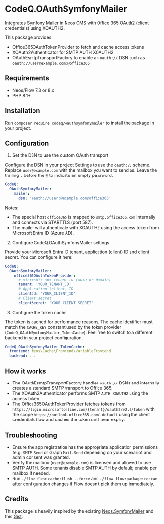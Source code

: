 # CodeQ.OAuthSymfonyMailer

Integrates Symfony Mailer in Neos CMS with Office 365 OAuth2 (client credentials) using XOAUTH2.

This package provides:
- Office365OAuthTokenProvider to fetch and cache access tokens
- XOAuth2Authenticator for SMTP AUTH XOAUTH2
- OAuthEsmtpTransportFactory to enable an `oauth://` DSN such as `oauth://user@example.com:@office365`

## Requirements
- Neos/Flow 7.3 or 8.x
- PHP 8.1+

## Installation

Run `composer require codeq/oauthsymfonymailer` to install the package in your project.

## Configuration

1) Set the DSN to use the custom OAuth transport

Configure the DSN in your project Settings to use the `oauth://` scheme. Replace `user@example.com` with the mailbox you want to send as. Leave the trailing `:` before the `@` to indicate an empty password.

```yaml
CodeQ:
  OAuthSymfonyMailer:
    mailer:
      dsn: 'oauth://user:@example.com@office365'
```

Notes:
- The special host `office365` is mapped to `smtp.office365.com` internally and connects via STARTTLS (port 587).
- The mailer will authenticate with XOAUTH2 using the access token from Microsoft Entra ID (Azure AD).

2) Configure CodeQ.OAuthSymfonyMailer settings

Provide your Microsoft Entra ID tenant, application (client) ID and client secret. You can configure it here:

```yaml
CodeQ:
  OAuthSymfonyMailer:
    office365OAuthTokenProvider:
      # Microsoft 365 tenant ID (GUID or domain)
      tenant: 'YOUR_TENANT_ID'
      # Application (client) ID
      clientId: 'YOUR_CLIENT_ID'
      # Client secret
      clientSecret: 'YOUR_CLIENT_SECRET'
```

3) Configure the token cache

The token is cached for performance reasons. The cache identifier must match the `CACHE_KEY` constant used by the token provider (`CodeQ_OAuthSymfonyMailer_TokenCache`).
Feel free to switch to a different backend in your project configuration.

```yaml
CodeQ_OAuthSymfonyMailer_TokenCache:
  frontend: Neos\Cache\Frontend\VariableFrontend
  backend: ...
```

## How it works
- The OAuthEsmtpTransportFactory handles `oauth://` DSNs and internally creates a standard SMTP transport to Office 365.
- The XOAuth2Authenticator performs SMTP `AUTH XOAUTH2` using the access token.
- The Office365OAuthTokenProvider fetches tokens from `https://login.microsoftonline.com/{tenant}/oauth2/v2.0/token` with the scope `https://outlook.office365.com/.default` using the client credentials flow and caches the token until near expiry.

## Troubleshooting
- Ensure the app registration has the appropriate application permissions (e.g. `SMTP.Send` or Graph `Mail.Send` depending on your scenario) and admin consent was granted.
- Verify the mailbox (`user@example.com`) is licensed and allowed to use SMTP AUTH. Some tenants disable SMTP AUTH by default; enable per mailbox if needed.
- Run `./flow flow:cache:flush --force` and `./flow flow:package:rescan` after configuration changes if Flow doesn’t pick them up immediately.

## Credits

This package is heavily inspired by the existing [Neos.SymfonyMailer](https://github.com/neos/symfonymailer) and this [Gist](https://gist.github.com/dbu/3094d7569aebfc94788b164bd7e59acc).
